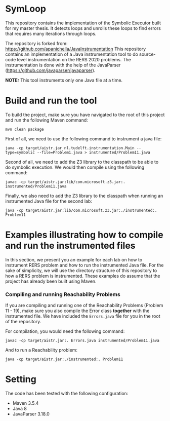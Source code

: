 # SymLoop
This repository contains the implementation of the Symbolic Executor built for my master thesis.
It detects loops and unrolls these loops to find errors that requires many iterations through loops.

The repository is forked from: https://github.com/apanichella/JavaInstrumentation
This repository contains an implementation of a Java instrumentation tool to do source-code level instrumentation on the RERS 2020 problems. The instrumentation is done with the help of the JavaParser (https://github.com/javaparser/javaparser).

**NOTE:** This tool instruments only one Java file at a time.

# Build and run the tool
To build the project, make sure you have navigated to the root of this project and run the following Maven command:

`mvn clean package`

First of all, we need to use the following command to instrument a java file:

`java -cp target/aistr.jar nl.tudelft.instrumentation.Main --type=symbolic --file=Problem1.java > instrumented/Problem11.java`

Second of all, we need to add the Z3 library to the classpath to be able to do symbolic execution. We would then compile  using the following command:

`javac -cp target/aistr.jar:lib/com.microsoft.z3.jar:. instrumented/Problem11.java`

Finally, we also need to add the Z3 library to the classpath when running an instrumented Java file for the second lab:

`java -cp target/aistr.jar:lib/com.microsoft.z3.jar:./instrumented:. Problem11`

# Examples illustrating how to compile and run the instrumented files
In this section, we present you an example for each lab on how to instrument RERS problem and how to run the instrumented Java file. For the sake of simplicity, we will use the directory structure of this repository to how a RERS problem is instrumented. These examples do assume that the project has already been built using Maven.

### Compiling and running Reachability Problems
If you are compiling and running one of the Reachability Problems (Problem 11 - 19), make sure you also compile the Error class **together** with the instrumented file. We have included the `Errors.java` file for you in the root of the repository.

For compilation, you would need the following command:

`javac -cp target/aistr.jar:. Errors.java instrumented/Problem11.java`

And to run a Reachability problem:

`java -cp target/aistr.jar:./instrumented:. Problem11`

# Setting

The code has been tested with the following configuration:

* Maven 3.5.4
* Java 8
* JavaParser 3.18.0
